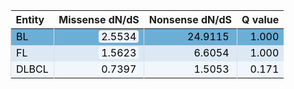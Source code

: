 <table class="table" style="margin-left: 0; margin-right: auto;">
 <thead>
  <tr>
   <th style="text-align:left;"> Entity </th>
   <th style="text-align:right;"> Missense dN/dS </th>
   <th style="text-align:right;"> Nonsense dN/dS </th>
   <th style="text-align:right;"> Q value </th>
  </tr>
 </thead>
<tbody>
  <tr>
   <td style="text-align:left;color: rgba(0, 0, 0, 255) !important;background-color: rgba(108, 174, 214, 255) !important;border-left:1px solid #DDDDDD;white-space: nowrap;"> BL </td>
   <td style="text-align:right;color: rgba(0, 0, 0, 255) !important;background-color: rgba(108, 174, 214, 255) !important;border-left:1px solid #DDDDDD;white-space: nowrap;"> <span style="     color: rgba(0, 0, 0, 255) !important;border-radius: 4px; padding-right: 4px; padding-left: 4px; background-color: rgba(236, 243, 251, 255) !important;">2.5534</span> </td>
   <td style="text-align:right;color: rgba(0, 0, 0, 255) !important;background-color: rgba(108, 174, 214, 255) !important;border-left:1px solid #DDDDDD;white-space: nowrap;"> <span style="     color: rgba(0, 0, 0, 255) !important;border-radius: 4px; padding-right: 4px; padding-left: 4px; background-color: rgba(108, 174, 214, 255) !important;">24.9115</span> </td>
   <td style="text-align:right;color: rgba(0, 0, 0, 255) !important;background-color: rgba(108, 174, 214, 255) !important;border-left:1px solid #DDDDDD;white-space: nowrap;"> 1.000 </td>
  </tr>
  <tr>
   <td style="text-align:left;color: rgba(0, 0, 0, 255) !important;background-color: rgba(220, 233, 245, 255) !important;border-left:1px solid #DDDDDD;white-space: nowrap;"> FL </td>
   <td style="text-align:right;color: rgba(0, 0, 0, 255) !important;background-color: rgba(220, 233, 245, 255) !important;border-left:1px solid #DDDDDD;white-space: nowrap;"> <span style="     color: rgba(0, 0, 0, 255) !important;border-radius: 4px; padding-right: 4px; padding-left: 4px; background-color: rgba(240, 246, 252, 255) !important;">1.5623</span> </td>
   <td style="text-align:right;color: rgba(0, 0, 0, 255) !important;background-color: rgba(220, 233, 245, 255) !important;border-left:1px solid #DDDDDD;white-space: nowrap;"> <span style="     color: rgba(0, 0, 0, 255) !important;border-radius: 4px; padding-right: 4px; padding-left: 4px; background-color: rgba(220, 233, 245, 255) !important;">6.6054</span> </td>
   <td style="text-align:right;color: rgba(0, 0, 0, 255) !important;background-color: rgba(220, 233, 245, 255) !important;border-left:1px solid #DDDDDD;white-space: nowrap;"> 1.000 </td>
  </tr>
  <tr>
   <td style="text-align:left;color: rgba(0, 0, 0, 255) !important;background-color: rgba(240, 246, 252, 255) !important;border-left:1px solid #DDDDDD;white-space: nowrap;"> DLBCL </td>
   <td style="text-align:right;color: rgba(0, 0, 0, 255) !important;background-color: rgba(240, 246, 252, 255) !important;border-left:1px solid #DDDDDD;white-space: nowrap;"> <span style="     color: rgba(0, 0, 0, 255) !important;border-radius: 4px; padding-right: 4px; padding-left: 4px; background-color: rgba(243, 249, 254, 255) !important;">0.7397</span> </td>
   <td style="text-align:right;color: rgba(0, 0, 0, 255) !important;background-color: rgba(240, 246, 252, 255) !important;border-left:1px solid #DDDDDD;white-space: nowrap;"> <span style="     color: rgba(0, 0, 0, 255) !important;border-radius: 4px; padding-right: 4px; padding-left: 4px; background-color: rgba(240, 246, 252, 255) !important;">1.5053</span> </td>
   <td style="text-align:right;color: rgba(0, 0, 0, 255) !important;background-color: rgba(240, 246, 252, 255) !important;border-left:1px solid #DDDDDD;white-space: nowrap;"> 0.171 </td>
  </tr>
</tbody>
</table>
